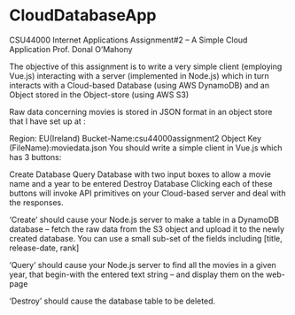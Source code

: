 # CloudDatabaseApp

CSU44000 Internet Applications Assignment#2 – A Simple Cloud Application Prof. Donal O’Mahony

The objective of this assignment is to write a very simple client (employing Vue.js) interacting with a server (implemented in Node.js) which in turn interacts with a Cloud-based Database (using AWS DynamoDB) and an Object stored in the Object-store (using AWS S3)

Raw data concerning movies is stored in JSON format in an object store that I have set up at :

Region: EU(Ireland)
Bucket-Name:csu44000assignment2
Object Key (FileName):moviedata.json
You should write a simple client in Vue.js which has 3 buttons:

Create Database
Query Database with two input boxes to allow a movie name and a year to be entered
Destroy Database
Clicking each of these buttons will invoke API primitives on your Cloud-based server and deal with the responses.

‘Create’ should cause your Node.js server to make a table in a DynamoDB database – fetch the raw data from the S3 object and upload it to the newly created database. You can use a small sub-set of the fields including [title, release-date, rank]

‘Query’ should cause your Node.js server to find all the movies in a given year, that begin-with the entered text string – and display them on the web-page

‘Destroy’ should cause the database table to be deleted.
